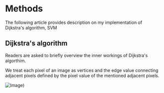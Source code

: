 # Methods 
The following article provides description on my implementation of Dijkstra's algorithm, SVM

## Dijkstra's algorithm

Readers are asked to briefly overview the inner workings of Dijkstra's algorthim. 

We treat each pixel of an image as vertices and the edge value connecting adjacent pixels defined by the pixel value of the mentioned adjacent pixels. 

![Image](/imageshttps://github.com/Raymond0622/Note-Detection/blob/main/images/dj_pixel.png?raw=true " meh"))
